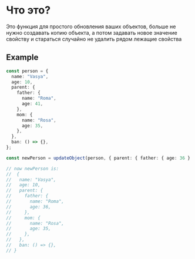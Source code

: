 # Что это?

Это функция для простого обновления ваших объектов, больше не нужно создавать копию объекта, а потом задавать новое значение свойству и стараться случайно не удалить рядом лежащие свойства

## Example

```ts
const person = {
  name: "Vasya",
  age: 10,
  parent: {
    father: {
      name: "Roma",
      age: 41,
    },
    mom: {
      name: "Rosa",
      age: 35,
    },
  },
  ban: () => {},
};

const newPerson = updateObject(person, { parent: { father: { age: 36 } } });

// now newPerson is:
//  {
//   name: "Vasya",
//   age: 10,
//   parent: {
//     father: {
//       name: "Roma",
//       age: 36,
//     },
//     mom: {
//       name: "Rosa",
//       age: 35,
//     },
//   },
//   ban: () => {},
// }
```
